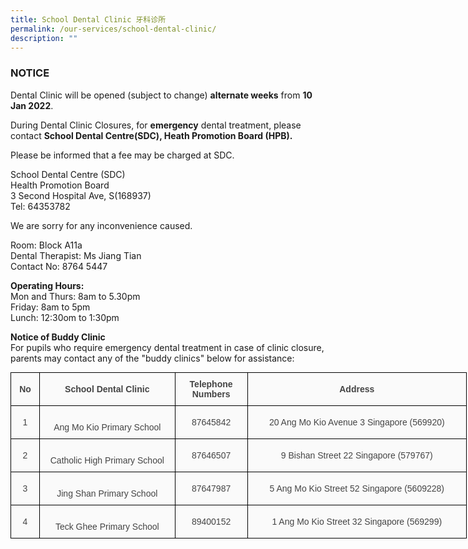 ```yaml
---
title: School Dental Clinic 牙科诊所
permalink: /our-services/school-dental-clinic/
description: ""
---
```

### NOTICE


Dental Clinic will be opened (subject to change) **alternate weeks** from **10 Jan 2022**.

During Dental Clinic Closures, for **emergency** dental treatment, please contact **School Dental Centre(SDC), Heath Promotion Board (HPB).** 

Please be informed that a fee may be charged at SDC.

School Dental Centre (SDC)    
Health Promotion Board   
3 Second Hospital Ave, S(168937)   
Tel: 64353782

We are sorry for any inconvenience caused.

Room: Block A11a    
Dental Therapist: Ms Jiang Tian    
Contact No: 8764 5447    


**Operating Hours:**   
Mon and Thurs: 8am to 5.30pm  
Friday: 8am to 5pm  
Lunch: 12:30om to 1:30pm  
  
**Notice of Buddy Clinic**  
For pupils who require emergency dental treatment in case of clinic closure, parents may contact any of the "buddy clinics" below for assistance:

<style type="text/css">
.tg  {border-collapse:collapse;border-spacing:0;margin:0px auto;}
.tg td{border-color:black;border-style:solid;border-width:1px;font-family:Arial, sans-serif;font-size:14px;
  overflow:hidden;padding:10px 5px;word-break:normal;}
.tg th{border-color:black;border-style:solid;border-width:1px;font-family:Arial, sans-serif;font-size:14px;
  font-weight:normal;overflow:hidden;padding:10px 5px;word-break:normal;}
.tg .tg-6gsg{background-color:#fafafa;color:#444;font-weight:bold;text-align:center;vertical-align:middle}
.tg .tg-6o7l{background-color:#fafafa;color:#444;text-align:center;vertical-align:middle}
.tg .tg-q6ha{background-color:#fafafa;color:#454545;text-align:center;vertical-align:middle}
</style>
<table class="tg" style="undefined;table-layout: fixed; width: 730px">
<colgroup>
<col style="width: 46px">
<col style="width: 217px">
<col style="width: 116px">
<col style="width: 351px">
</colgroup>
<tbody>
  <tr>
    <td class="tg-6gsg"><span style="color:#444">No</span></td>
    <td class="tg-6gsg"><span style="color:#444">School Dental Clinic</span></td>
    <td class="tg-6gsg">Telephone<br><span style="color:#444">Numbers</span></td>
    <td class="tg-6gsg"><span style="color:#444">Address</span></td>
  </tr>
  <tr>
    <td class="tg-6o7l">1</td>
    <td class="tg-6o7l"> <br>Ang Mo Kio Primary School<br> </td>
    <td class="tg-6o7l"><span style="color:#444">87645842</span></td>
    <td class="tg-6o7l">20 Ang Mo Kio Avenue 3 Singapore (569920)</td>
  </tr>
  <tr>
    <td class="tg-6o7l"><span style="color:#444">2</span></td>
    <td class="tg-6o7l"> <br>Catholic High Primary School<br> </td>
    <td class="tg-q6ha">87646507</td>
    <td class="tg-q6ha">9 Bishan Street 22 Singapore (579767)</td>
  </tr>
  <tr>
    <td class="tg-6o7l"><span style="color:#444">3</span></td>
    <td class="tg-6o7l"> <br>Jing Shan Primary School <br> </td>
    <td class="tg-6o7l"><span style="color:#444">87647987</span></td>
    <td class="tg-6o7l"><span style="color:#444">5 Ang Mo Kio Street 52 Singapore (5609228)</span></td>
  </tr>
  <tr>
    <td class="tg-6o7l"><span style="color:#444">4</span></td>
    <td class="tg-6o7l"> <br>Teck Ghee Primary School<br></td>
    <td class="tg-6o7l"><span style="color:#444">89400152</span></td>
    <td class="tg-6o7l"><span style="color:#444">1 Ang Mo Kio Street 32 Singapore (569299)</span></td>
  </tr>
</tbody>
</table>